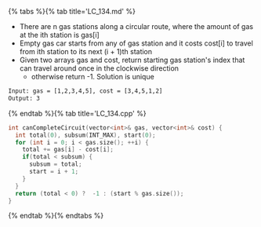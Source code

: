 {% tabs %}{% tab title='LC_134.md' %}

* There are n gas stations along a circular route, where the amount of gas at the ith station is gas[i]
* Empty gas car starts from any of gas station and it costs cost[i] to travel from ith station to its next (i + 1)th station
* Given two arrays gas and cost, return starting gas station's index that can travel around once in the clockwise direction
  * otherwise return -1. Solution is unique

```txt
Input: gas = [1,2,3,4,5], cost = [3,4,5,1,2]
Output: 3
```

{% endtab %}{% tab title='LC_134.cpp' %}

```cpp
int canCompleteCircuit(vector<int>& gas, vector<int>& cost) {
  int total(0), subsum(INT_MAX), start(0);
  for (int i = 0; i < gas.size(); ++i) {
    total += gas[i] - cost[i];
    if(total < subsum) {
      subsum = total;
      start = i + 1;
    }
  }
  return (total < 0) ?  -1 : (start % gas.size());
}
```

{% endtab %}{% endtabs %}
